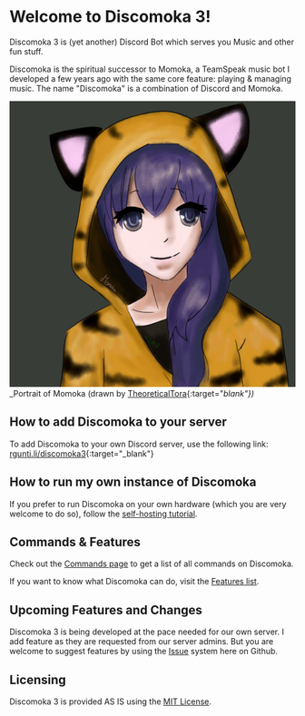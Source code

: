 # Welcome to Discomoka 3!
Discomoka 3 is (yet another) Discord Bot which serves you Music and other fun stuff.

Discomoka is the spiritual successor to Momoka, a TeamSpeak music bot I developed a few years ago with the same core feature: playing & managing music.
The name "Discomoka" is a combination of Discord and Momoka.

![Momoka](res/img/momoka.png)
_Portrait of Momoka (drawn by [TheoreticalTora](http://exploratora.tumblr.com/){:target="_blank"})_

## How to add Discomoka to your server
To add Discomoka to your own Discord server, use the following link: [rgunti.li/discomoka3](http://rgunti.li/discomoka3join){:target="_blank"}

## How to run my own instance of Discomoka
If you prefer to run Discomoka on your own hardware (which you are very welcome to do so), follow the [self-hosting tutorial](self-host.md).

## Commands & Features
Check out the [Commands page](./commands/README.md) to get a list of all commands on Discomoka.

If you want to know what Discomoka can do, visit the [Features list](features.md).

## Upcoming Features and Changes
Discomoka 3 is being developed at the pace needed for our own server. I add feature as they are requested from our server admins. But you are welcome to suggest features by using the [Issue](https://github.com/rgunti/discomoka-3/issues) system here on Github.

## Licensing
Discomoka 3 is provided AS IS using the [MIT License](LICENSE.md).

